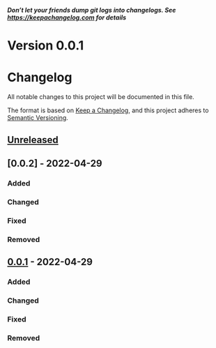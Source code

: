 _**Don’t let your friends dump git logs into changelogs. See https://keepachangelog.com for details**_

# Version 0.0.1
# Changelog
All notable changes to this project will be documented in this file.

The format is based on [Keep a Changelog](https://keepachangelog.com/en/1.0.0/),
and this project adheres to [Semantic Versioning](https://semver.org/spec/v2.0.0.html).

## [Unreleased]

## [0.0.2] - 2022-04-29
### Added

### Changed

### Fixed

### Removed


## [0.0.1] - 2022-04-29
### Added

### Changed

### Fixed

### Removed


[Unreleased]: https://github.com/https://github.com/Greater-London-Authority/datacakes/compare/v0.0.1...HEAD
[0.0.1]: https://github.com/https://github.com/Greater-London-Authority/datacakes/releases/tag/v0.0.1
